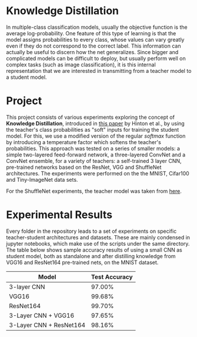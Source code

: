 # Knowledge Distillation

In multiple-class classification models, usually the objective function is the average log-probability. One feature of this type of learning is that the model assigns probabilities to every class, whose values can vary greatly even if they do not correspond to the correct label. This information can actually be useful to discern how the net generalizes. Since bigger and complicated models can be difficult to deploy, but usually perform well on complex tasks (such as image classification), it is this internal representation that we are interested in transmitting from a teacher model to a student model. 

# Project

This project consists of various experiments exploring the concept of **Knowledge Distillation**, introduced in [this paper](https://arxiv.org/abs/1503.02531) by Hinton et al., by using the teacher's class probabilities as "soft" inputs for training the student model. For this, we use a modified version of the regular *softmax* function by introducing a temperature factor which softens the teacher's probabilities. This approach was tested on a series of smaller models: a simple two-layered feed-forward network, a three-layered ConvNet and a ConvNet ensemble, for a variety of teachers: a self-trained 3 layer CNN, pre-trained networks based on the ResNet, VGG and ShuffleNet architectures. The experiments were performed on the the MNIST, Cifar100 and Tiny-ImageNet data sets. 

For the ShuffleNet experiments, the teacher model was taken from [here](https://github.com/TropComplique/ShuffleNet-tensorflow).

# Experimental Results 

Every folder in the repository leads to a set of experiments on specific teacher-student architectures and datasets. These are mainly condensed in jupyter notebooks, which make use of the scripts under the same directory. The table below shows sample accuracy results of using a small CNN as student model, both as standalone and after distilling knowledge from VGG16 and ResNet164 pre-trained nets, on the MNIST dataset. 

|     Model     | Test Accuracy |
| ------------- | ------------- |
| 3-layer CNN   | 97.00%  |
| VGG16         | 99.68%  |
| ResNet164     | 99.70%  |
| 3-Layer CNN + VGG16  | 97.65%  |
| 3-Layer CNN + ResNet164  | 98.16%  |
